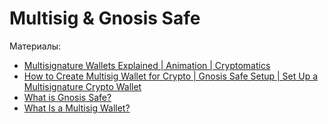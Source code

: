 # Multisig & Gnosis Safe


Материалы:

* [Multisignature Wallets Explained | Animation | Cryptomatics](https://www.youtube.com/watch?v=E47Ih7DArKs)
* [How to Create Multisig Wallet for Crypto | Gnosis Safe Setup | Set Up a Multisignature Crypto Wallet](https://www.youtube.com/watch?v=XL0crUpH6Zg)
* [What is Gnosis Safe?](https://www.youtube.com/watch?v=y9zNmlzg8AI)
* [What Is a Multisig Wallet?](https://academy.binance.com/en/articles/what-is-a-multisig-wallet)
